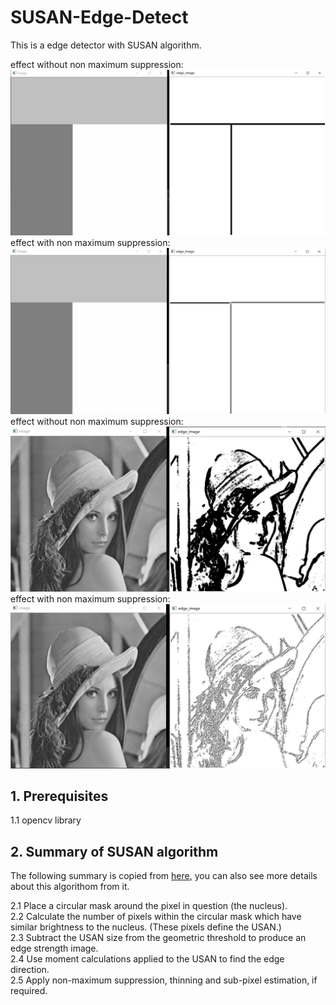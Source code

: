 # SUSAN-Edge-Detect
This is a edge detector with SUSAN algorithm.

effect without non maximum suppression:
![](https://github.com/DEAR18/SUSAN-Edge-Detect/raw/master/effect/T_effect.png)<br>
effect with non maximum suppression:
![](https://github.com/DEAR18/SUSAN-Edge-Detect/raw/master/effect/T_effect2.png)<br>
effect without non maximum suppression:
![](https://github.com/DEAR18/SUSAN-Edge-Detect/raw/master/effect/lena_effect.png)<br>
effect with non maximum suppression:
![](https://github.com/DEAR18/SUSAN-Edge-Detect/raw/master/effect/lena_effect2.png)<br>

## 1. Prerequisites
1.1 opencv library

## 2. Summary of SUSAN algorithm
The following summary is copied from [here](https://users.fmrib.ox.ac.uk/~steve/susan/susan/node6.html), you can also see more details about this algorithom from it.

2.1 Place a circular mask around the pixel in question (the nucleus).<br>
2.2 Calculate the number of pixels within the circular mask which have similar brightness to the nucleus. (These pixels define the USAN.)<br>
2.3 Subtract the USAN size from the geometric threshold to produce an edge strength image.<br>
2.4 Use moment calculations applied to the USAN to find the edge direction.<br>
2.5 Apply non-maximum suppression, thinning and sub-pixel estimation, if required.<br>
